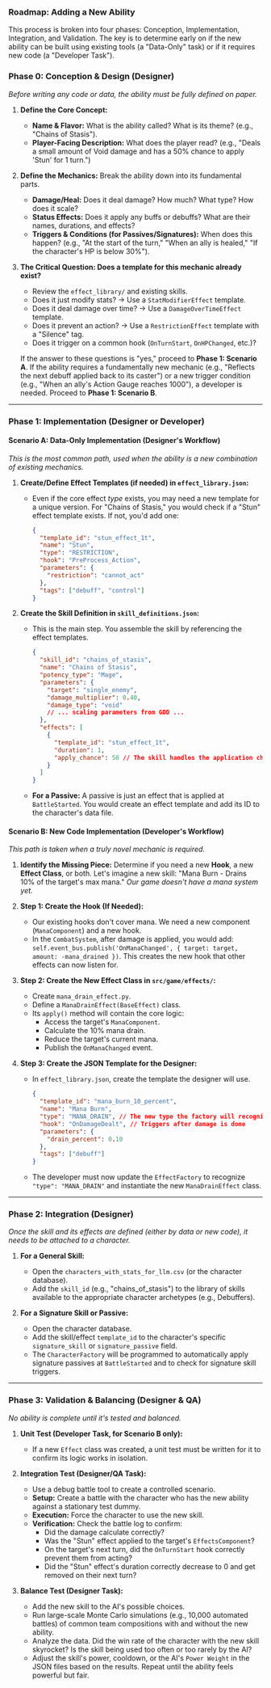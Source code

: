 ### **Roadmap: Adding a New Ability**

This process is broken into four phases: Conception, Implementation, Integration, and Validation. The key is to determine early on if the new ability can be built using existing tools (a "Data-Only" task) or if it requires new code (a "Developer Task").

### **Phase 0: Conception & Design (Designer)**

*Before writing any code or data, the ability must be fully defined on paper.*

1.  **Define the Core Concept:**
    *   **Name & Flavor:** What is the ability called? What is its theme? (e.g., "Chains of Stasis").
    *   **Player-Facing Description:** What does the player read? (e.g., "Deals a small amount of Void damage and has a 50% chance to apply 'Stun' for 1 turn.")

2.  **Define the Mechanics:** Break the ability down into its fundamental parts.
    *   **Damage/Heal:** Does it deal damage? How much? What type? How does it scale?
    *   **Status Effects:** Does it apply any buffs or debuffs? What are their names, durations, and effects?
    *   **Triggers & Conditions (for Passives/Signatures):** When does this happen? (e.g., "At the start of the turn," "When an ally is healed," "If the character's HP is below 30%").

3.  **The Critical Question: Does a template for this mechanic already exist?**
    *   Review the `effect_library/` and existing skills.
    *   Does it just modify stats? -> Use a `StatModifierEffect` template.
    *   Does it deal damage over time? -> Use a `DamageOverTimeEffect` template.
    *   Does it prevent an action? -> Use a `RestrictionEffect` template with a "Silence" tag.
    *   Does it trigger on a common hook (`OnTurnStart`, `OnHPChanged`, etc.)?

    If the answer to these questions is "yes," proceed to **Phase 1: Scenario A**.
    If the ability requires a fundamentally new mechanic (e.g., "Reflects the next debuff applied back to its caster") or a new trigger condition (e.g., "When an ally's Action Gauge reaches 1000"), a developer is needed. Proceed to **Phase 1: Scenario B**.

---

### **Phase 1: Implementation (Designer or Developer)**

#### **Scenario A: Data-Only Implementation (Designer's Workflow)**

*This is the most common path, used when the ability is a new combination of existing mechanics.*

1.  **Create/Define Effect Templates (if needed) in `effect_library.json`:**
    *   Even if the core effect *type* exists, you may need a new template for a unique version. For "Chains of Stasis," you would check if a "Stun" effect template exists. If not, you'd add one:
        ```json
        {
          "template_id": "stun_effect_1t",
          "name": "Stun",
          "type": "RESTRICTION",
          "hook": "PreProcess_Action",
          "parameters": {
            "restriction": "cannot_act"
          },
          "tags": ["debuff", "control"]
        }
        ```

2.  **Create the Skill Definition in `skill_definitions.json`:**
    *   This is the main step. You assemble the skill by referencing the effect templates.
        ```json
        {
          "skill_id": "chains_of_stasis",
          "name": "Chains of Stasis",
          "potency_type": "Mage",
          "parameters": {
            "target": "single_enemy",
            "damage_multiplier": 0.40,
            "damage_type": "void"
            // ... scaling parameters from GDD ...
          },
          "effects": [
            {
              "template_id": "stun_effect_1t",
              "duration": 1,
              "apply_chance": 50 // The skill handles the application chance
            }
          ]
        }
        ```
    *   **For a Passive:** A passive is just an effect that is applied at `BattleStarted`. You would create an effect template and add its ID to the character's data file.

#### **Scenario B: New Code Implementation (Developer's Workflow)**

*This path is taken when a truly novel mechanic is required.*

1.  **Identify the Missing Piece:** Determine if you need a new **Hook**, a new **Effect Class**, or both. Let's imagine a new skill: "Mana Burn - Drains 10% of the target's max mana." *Our game doesn't have a mana system yet.*

2.  **Step 1: Create the Hook (If Needed):**
    *   Our existing hooks don't cover mana. We need a new component (`ManaComponent`) and a new hook.
    *   In the `CombatSystem`, after damage is applied, you would add: `self.event_bus.publish('OnManaChanged', { target: target, amount: -mana_drained })`. This creates the new hook that other effects can now listen for.

3.  **Step 2: Create the New Effect Class in `src/game/effects/`:**
    *   Create `mana_drain_effect.py`.
    *   Define a `ManaDrainEffect(BaseEffect)` class.
    *   Its `apply()` method will contain the core logic:
        *   Access the target's `ManaComponent`.
        *   Calculate the 10% mana drain.
        *   Reduce the target's current mana.
        *   Publish the `OnManaChanged` event.

4.  **Step 3: Create the JSON Template for the Designer:**
    *   In `effect_library.json`, create the template the designer will use.
        ```json
        {
          "template_id": "mana_burn_10_percent",
          "name": "Mana Burn",
          "type": "MANA_DRAIN", // The new type the factory will recognize
          "hook": "OnDamageDealt", // Triggers after damage is done
          "parameters": {
            "drain_percent": 0.10
          },
          "tags": ["debuff"]
        }
        ```
    *   The developer must now update the `EffectFactory` to recognize `"type": "MANA_DRAIN"` and instantiate the new `ManaDrainEffect` class.

---

### **Phase 2: Integration (Designer)**

*Once the skill and its effects are defined (either by data or new code), it needs to be attached to a character.*

1.  **For a General Skill:**
    *   Open the `characters_with_stats_for_llm.csv` (or the character database).
    *   Add the `skill_id` (e.g., "chains_of_stasis") to the library of skills available to the appropriate character archetypes (e.g., Debuffers).

2.  **For a Signature Skill or Passive:**
    *   Open the character database.
    *   Add the skill/effect `template_id` to the character's specific `signature_skill` or `signature_passive` field.
    *   The `CharacterFactory` will be programmed to automatically apply signature passives at `BattleStarted` and to check for signature skill triggers.

---

### **Phase 3: Validation & Balancing (Designer & QA)**

*No ability is complete until it's tested and balanced.*

1.  **Unit Test (Developer Task, for Scenario B only):**
    *   If a new `Effect` class was created, a unit test must be written for it to confirm its logic works in isolation.

2.  **Integration Test (Designer/QA Task):**
    *   Use a debug battle tool to create a controlled scenario.
    *   **Setup:** Create a battle with the character who has the new ability against a stationary test dummy.
    *   **Execution:** Force the character to use the new skill.
    *   **Verification:** Check the battle log to confirm:
        *   Did the damage calculate correctly?
        *   Was the "Stun" effect applied to the target's `EffectsComponent`?
        *   On the target's next turn, did the `OnTurnStart` hook correctly prevent them from acting?
        *   Did the "Stun" effect's duration correctly decrease to 0 and get removed on their next turn?

3.  **Balance Test (Designer Task):**
    *   Add the new skill to the AI's possible choices.
    *   Run large-scale Monte Carlo simulations (e.g., 10,000 automated battles) of common team compositions with and without the new ability.
    *   Analyze the data. Did the win rate of the character with the new skill skyrocket? Is the skill being used too often or too rarely by the AI?
    *   Adjust the skill's power, cooldown, or the AI's `Power Weight` in the JSON files based on the results. Repeat until the ability feels powerful but fair.